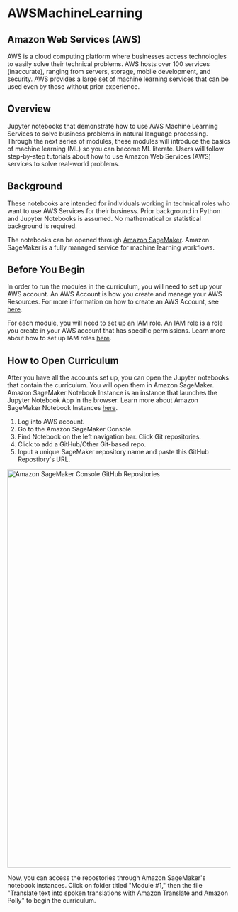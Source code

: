# AWSMachineLearning

## Amazon Web Services (AWS)

AWS is a cloud computing platform where businesses access technologies to easily solve their technical problems. AWS hosts over 100 services (inaccurate), ranging from servers, storage, mobile development, and security. AWS provides a large set of machine learning services that can be used even by those without prior experience. 

## Overview

Jupyter notebooks that demonstrate how to use AWS Machine Learning Services to solve business problems in natural language processing. Through the next series of modules, these modules will introduce the basics of machine learning (ML) so you can become ML literate. Users will follow step-by-step tutorials about how to use Amazon Web Services (AWS) services to solve real-world problems. 


## Background 

These notebooks are intended for individuals working in technical roles who want to use AWS Services for their business. Prior background in Python and Jupyter Notebooks is assumed. No mathematical or statistical background is required. 

The notebooks can be opened through [Amazon SageMaker](https://aws.amazon.com/sagemaker/). Amazon SageMaker is a fully managed service for machine learning workflows. 

## Before You Begin 

In order to run the modules in the curriculum, you will need to set up your AWS account. An AWS Account is how you create and manage your AWS Resources. For more information on how to create an AWS Account, see [here](https://aws.amazon.com/premiumsupport/knowledge-center/create-and-activate-aws-account/). 

For each module, you will need to set up an IAM role. An IAM role is a role you create in your AWS account that has specific permissions. Learn more about how to set up IAM roles [here](https://docs.aws.amazon.com/sagemaker/latest/dg/security-iam.html).

## How to Open Curriculum 

After you have all the accounts set up, you can open the Jupyter notebooks that contain the curriculum. You will open them in Amazon SageMaker. Amazon SageMaker Notebook Instance is an instance that launches the Jupyter Notebook App in the browser. Learn more about Amazon SageMaker Notebook Instances [here](https://docs.aws.amazon.com/sagemaker/latest/dg/gs-setup-working-env.html).

1. Log into AWS account. 
2. Go to the Amazon SageMaker Console.
3. Find Notebook on the left navigation bar. Click Git repositories. 
4. Click to add a GitHub/Other Git-based repo. 
5. Input a unique SageMaker repository name and paste this GitHub Repostiory's URL. 


<img width="897" alt="Amazon SageMaker Console GitHub Repositories" src="https://user-images.githubusercontent.com/36568498/126387067-5a4e3ad2-8b19-4097-9e54-f44128ef4c47.png">

Now, you can access the repostories through Amazon SageMaker's notebook instances. Click on folder titled "Module #1," then the file "Translate text into spoken translations with Amazon Translate and Amazon Polly" to begin the curriculum.

